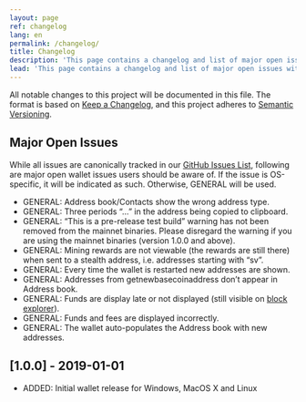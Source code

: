 ```yaml
---
layout: page
ref: changelog
lang: en
permalink: /changelog/
title: Changelog
description: 'This page contains a changelog and list of major open issues with the Veil core wallet.'
lead: 'This page contains a changelog and list of major open issues with the Veil core wallet.'
---
```

All notable changes to this project will be documented in this file. The format is based on [Keep a Changelog](https://keepachangelog.com/en/1.0.0/),
and this project adheres to [Semantic Versioning](https://semver.org/spec/v2.0.0.html).

## Major Open Issues

While all issues are canonically tracked in our [GitHub Issues List](https://github.com/Veil-Project/veil/issues), following are major open wallet issues users should be aware of. If the issue is OS-specific, it will be indicated as such. Otherwise, GENERAL will be used.

- GENERAL: Address book/Contacts show the wrong address type.
- GENERAL: Three periods “…” in the address being copied to clipboard.
- GENERAL: “This is a pre-release test build” warning has not been removed from the mainnet binaries. Please disregard the warning if you are using the mainnet binaries (version 1.0.0 and above).
- GENERAL: Mining rewards are not viewable (the rewards are still there) when sent to a stealth address, i.e. addresses starting with “sv”.
- GENERAL: Every time the wallet is restarted new addresses are shown.
- GENERAL: Addresses from getnewbasecoinaddress don’t appear in Address book.
- GENERAL: Funds are display late or not displayed (still visible on [block explorer](https://explorer.veil-project.com)).
- GENERAL: Funds and fees are displayed incorrectly.
- GENERAL: The wallet auto-populates the Address book with new addresses.

## [1.0.0] - 2019-01-01

- ADDED: Initial wallet release for Windows, MacOS X and Linux
